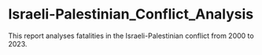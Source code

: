 # Israeli-Palestinian_Conflict_Analysis
This report analyses fatalities in the Israeli-Palestinian conflict from 2000 to 2023.
